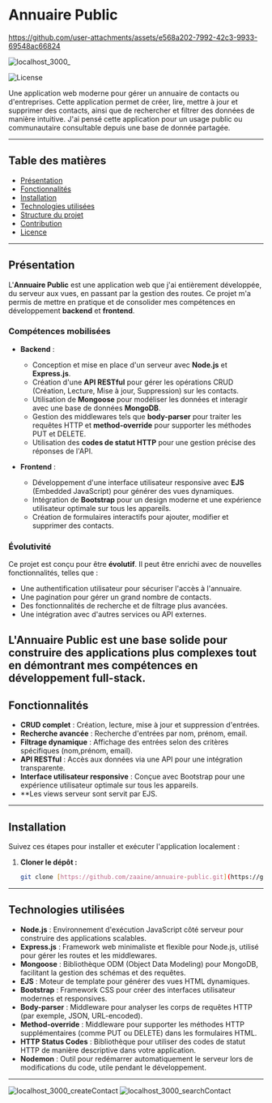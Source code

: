 # Annuaire Public


https://github.com/user-attachments/assets/e568a202-7992-42c3-9933-69548ac66824

![localhost_3000_](https://github.com/user-attachments/assets/9adc5947-6304-4616-b5b8-a45f3d628c8a)


![License](https://img.shields.io/badge/license-MIT-blue.svg) <!-- Update with your license -->

Une application web moderne pour gérer un annuaire de contacts ou d'entreprises. Cette application permet de créer, lire, mettre à jour et supprimer des contacts, ainsi que de rechercher et filtrer des données de manière intuitive.
J'ai pensé cette application pour un usage public ou communautaire consultable depuis une base de donnée partagée.

---

## Table des matières
- [Présentation](#présentation)
- [Fonctionnalités](#fonctionnalités)
- [Installation](#installation)
- [Technologies utilisées](#technologies-utilisées)
- [Structure du projet](#structure-du-projet)
- [Contribution](#contribution)
- [Licence](#licence)

---
## Présentation

L'**Annuaire Public** est une application web que j'ai entièrement développée, du serveur aux vues, en passant par la gestion des routes. Ce projet m'a permis de mettre en pratique et de consolider mes compétences en développement **backend** et **frontend**.

### Compétences mobilisées
- **Backend** :
  - Conception et mise en place d'un serveur avec **Node.js** et **Express.js**.
  - Création d'une **API RESTful** pour gérer les opérations CRUD (Création, Lecture, Mise à jour, Suppression) sur les contacts.
  - Utilisation de **Mongoose** pour modéliser les données et interagir avec une base de données **MongoDB**.
  - Gestion des middlewares tels que **body-parser** pour traiter les requêtes HTTP et **method-override** pour supporter les méthodes PUT et DELETE.
  - Utilisation des **codes de statut HTTP** pour une gestion précise des réponses de l'API.

- **Frontend** :
  - Développement d'une interface utilisateur responsive avec **EJS** (Embedded JavaScript) pour générer des vues dynamiques.
  - Intégration de **Bootstrap** pour un design moderne et une expérience utilisateur optimale sur tous les appareils.
  - Création de formulaires interactifs pour ajouter, modifier et supprimer des contacts.

### Évolutivité
Ce projet est conçu pour être **évolutif**. Il peut être enrichi avec de nouvelles fonctionnalités, telles que :
- Une authentification utilisateur pour sécuriser l'accès à l'annuaire.
- Une pagination pour gérer un grand nombre de contacts.
- Des fonctionnalités de recherche et de filtrage plus avancées.
- Une intégration avec d'autres services ou API externes.

L'**Annuaire Public** est une base solide pour construire des applications plus complexes tout en démontrant mes compétences en développement full-stack.
---

## Fonctionnalités

- **CRUD complet** : Création, lecture, mise à jour et suppression d'entrées.
- **Recherche avancée** : Recherche d'entrées par nom, prénom, email.
- **Filtrage dynamique** : Affichage des entrées selon des critères spécifiques (nom,prénom, email).
- **API RESTful** : Accès aux données via une API pour une intégration transparente.
- **Interface utilisateur responsive** : Conçue avec Bootstrap pour une expérience utilisateur optimale sur tous les appareils.
- **Les views serveur sont servit par EJS.

---

## Installation

Suivez ces étapes pour installer et exécuter l'application localement :

1. **Cloner le dépôt :**
   ```bash
   git clone [https://github.com/zaaine/annuaire-public.git](https://github.com/zaaine/API-Rest_AnnuairePublic.git)

___

  ## Technologies utilisées

- **Node.js** : Environnement d'exécution JavaScript côté serveur pour construire des applications scalables.
- **Express.js** : Framework web minimaliste et flexible pour Node.js, utilisé pour gérer les routes et les middlewares.
- **Mongoose** : Bibliothèque ODM (Object Data Modeling) pour MongoDB, facilitant la gestion des schémas et des requêtes.
- **EJS** : Moteur de template pour générer des vues HTML dynamiques.
- **Bootstrap** : Framework CSS pour créer des interfaces utilisateur modernes et responsives.
- **Body-parser** : Middleware pour analyser les corps de requêtes HTTP (par exemple, JSON, URL-encoded).
- **Method-override** : Middleware pour supporter les méthodes HTTP supplémentaires (comme PUT ou DELETE) dans les formulaires HTML.
- **HTTP Status Codes** : Bibliothèque pour utiliser des codes de statut HTTP de manière descriptive dans votre application.
- **Nodemon** : Outil pour redémarrer automatiquement le serveur lors de modifications du code, utile pendant le développement.

___

![localhost_3000_createContact](https://github.com/user-attachments/assets/b596b113-b199-431b-858b-bb7853ac8661)
![localhost_3000_searchContact](https://github.com/user-attachments/assets/eb6a52bc-3175-4dfa-9478-271cac3e234f)
